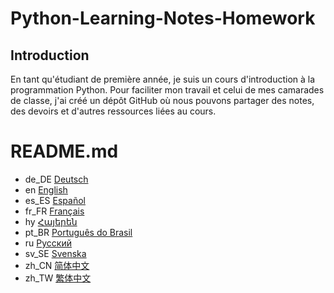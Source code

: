 # Python-Learning-Notes-Homework
## Introduction 
En tant qu'étudiant de première année, je suis un cours d'introduction à la programmation Python. Pour faciliter mon travail et celui de mes camarades de classe, j'ai créé un dépôt GitHub où nous pouvons partager des notes, des devoirs et d'autres ressources liées au cours.
# README.md
- de_DE [Deutsch](readme/README.de_DE.md)
- en [English](README.md)
- es_ES [Español](readme/README.es_ES.md)
- fr_FR [Français](readme/README.fr_FR.md)
- hy [Հայերեն](readme/README.hy.md)
- pt_BR [Português do Brasil](readme/README.pt_BR.md)
- ru [Русский](readme/README.ru.md)
- sv_SE [Svenska](readme/README.sv_SE.md)
- zh_CN [简体中文](readme/README.zh_CN.md)
- zh_TW [繁体中文](readme/README.zh_TW.md)
